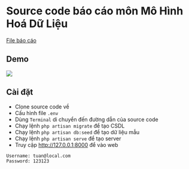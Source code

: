 # Source code báo cáo môn Mô Hình Hoá Dữ Liệu
[File báo cáo](https://drive.google.com/file/d/0B7DYXymVqtMqRTZ6aG42VjNySzQ/view?usp=sharing)

## Demo
<img src="http://i.imgur.com/iBgJQOS.png" />

## Cài đặt
- Clone source code về
- Cấu hình file `.env`
- Dùng `Terminal` di chuyển đến đường dẫn của source code
- Chạy lệnh `php artisan migrate` để tạo CSDL
- Chạy lệnh `php artisan db:seed` để tạo dữ liệu mẫu
- Chạy lệnh `php artisan serve` để tạo server
- Truy cập http://127.0.0.1:8000 để vào web
``` 
Username: tuan@local.com 
Password: 123123
```
